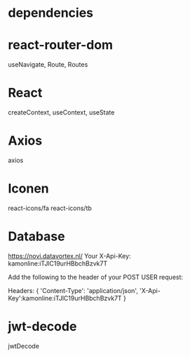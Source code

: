 # dependencies

# react-router-dom
useNavigate, Route, Routes

# React
createContext, useContext, useState

# Axios
axios

# Iconen
react-icons/fa
react-icons/tb

# Database
https://novi.datavortex.nl/
Your X-Api-Key: kamonline:iTJlC19urHBbchBzvk7T

Add the following to the header of your POST USER request:

Headers: {
'Content-Type': 'application/json',
'X-Api-Key':kamonline:iTJlC19urHBbchBzvk7T
}

# jwt-decode
jwtDecode